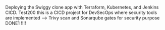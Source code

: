 Deploying the Swiggy clone app with Terraform, Kubernetes, and Jenkins CICD.
Test200
this is a CICD project for DevSecOps where security tools are implemented --> Trivy scan and Sonarqube gates for security purpose
DONE1
!!!!




